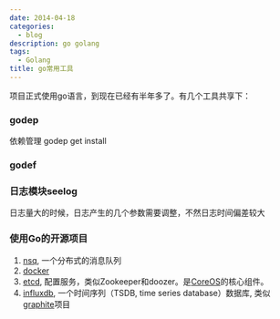 ```yaml
---
date: 2014-04-18
categories:
  - blog
description: go golang
tags:
  - Golang
title: go常用工具
---
```




项目正式使用go语言，到现在已经有半年多了。有几个工具共享下：

### godep
依赖管理
godep get install

### godef 


### 日志模块seelog
日志量大的时候，日志产生的几个参数需要调整，不然日志时间偏差较大


### 使用Go的开源项目
1. [nsq](http://github.com/bitly/nsq), 一个分布式的消息队列
2. [docker](http://www.docker.io)
3. [etcd](https://github.com/coreos/etcd), 配置服务，类似Zookeeper和doozer。是[CoreOS](https://coreos.com/)的核心组件。
4. [influxdb](http://influxdb.com/), 一个时间序列（TSDB, time series database）数据库, 类似[graphite](/blog/2014/12/01/graphing-in-graphite/)项目
